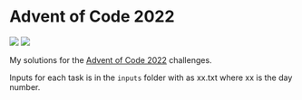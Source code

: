 # Advent of Code 2022

![](https://img.shields.io/badge/Stars%20-32_⭐-blue)
![](https://img.shields.io/badge/Lines_of_Code-675-blue)

My solutions for the [Advent of Code 2022](https://adventofcode.com/2022) challenges.

Inputs for each task is in the `inputs` folder with as xx.txt where xx is the day number.